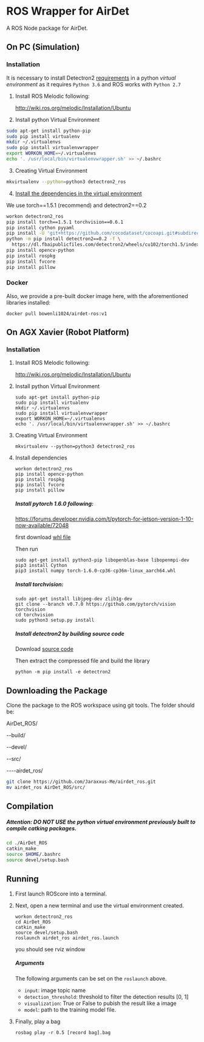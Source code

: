# ROS Wrapper for AirDet

A ROS Node package for AirDet.

## On PC (Simulation)


### Installation

It is necessary to install Detectron2 [requirements](https://github.com/facebookresearch/detectron2/blob/master/INSTALL.md) in a python *virtual environment* as it requires `Python 3.6` and ROS works with `Python 2.7`

1. Install ROS Melodic following:

   http://wiki.ros.org/melodic/Installation/Ubuntu

2. Install python Virtual Environment

```bash
sudo apt-get install python-pip
sudo pip install virtualenv
mkdir ~/.virtualenvs
sudo pip install virtualenvwrapper
export WORKON_HOME=~/.virtualenvs
echo '. /usr/local/bin/virtualenvwrapper.sh' >> ~/.bashrc 
```

3. Creating Virtual Environment

```bash
mkvirtualenv --python=python3 detectron2_ros
```

4. [Install the dependencies in the virtual environment](https://github.com/facebookresearch/detectron2/blob/master/INSTALL.md)

We use torch==1.5.1 (recommend) and detectron2==0.2

```bash
workon detectron2_ros
pip install torch==1.5.1 torchvision==0.6.1
pip install cython pyyaml
pip install -U 'git+https://github.com/cocodataset/cocoapi.git#subdirectory=PythonAPI'
python -m pip install detectron2==0.2 -f \
  https://dl.fbaipublicfiles.com/detectron2/wheels/cu102/torch1.5/index.html
pip install opencv-python
pip install rospkg
pip install fvcore
pip install pillow
```

### Docker

Also, we provide a pre-built docker image here, with the aforementioned libraries installed:

```
docker pull bowenli1024/airdet-ros:v1
```

## On AGX Xavier (Robot Platform)

### Installation

1. Install ROS Melodic following:

   http://wiki.ros.org/melodic/Installation/Ubuntu

2. Install python Virtual Environment

   ```shell
   sudo apt-get install python-pip
   sudo pip install virtualenv
   mkdir ~/.virtualenvs
   sudo pip install virtualenvwrapper
   export WORKON_HOME=~/.virtualenvs
   echo '. /usr/local/bin/virtualenvwrapper.sh' >> ~/.bashrc 
   ```

3. Creating Virtual Environment

   ```
   mkvirtualenv --python=python3 detectron2_ros
   ```

4. Install dependencies

   ```shell
   workon detectron2_ros
   pip install opencv-python
   pip install rospkg
   pip install fvcore
   pip install pillow
   ```

   ##### Install pytorch 1.6.0 following:

   https://forums.developer.nvidia.com/t/pytorch-for-jetson-version-1-10-now-available/72048

   first download [whl file](https://nvidia.box.com/shared/static/9eptse6jyly1ggt9axbja2yrmj6pbarc.whl)

   Then run

   ```shell
   sudo apt-get install python3-pip libopenblas-base libopenmpi-dev
   pip3 install Cython
   pip3 install numpy torch-1.6.0-cp36-cp36m-linux_aarch64.whl
   ```

   ##### Install torchvision:

   ```shell
   sudo apt-get install libjpeg-dev zlib1g-dev
   git clone --branch v0.7.0 https://github.com/pytorch/vision torchvision
   cd torchvision
   sudo python3 setup.py install
   ```

   ##### Install detectron2 by building source code

   Download [source code](https://github.com/facebookresearch/detectron2/archive/refs/tags/v0.2.tar.gz)

   Then extract the compressed file and build the library

   ```shell
   python -m pip install -e detectron2
   ```


## Downloading the Package

Clone the package to the ROS workspace using git tools. The folder should be:

AirDet_ROS/

--build/

--devel/

--src/

----airdet_ros/

```bash
git clone https://github.com/Jaraxxus-Me/airdet_ros.git
mv airdet_ros AirDet_ROS/src/
```

## Compilation

##### Attention: DO NOT USE the python virtual environment previously built to compile catking packages.

```bash
cd ./AirDet_ROS
catkin_make
source $HOME/.bashrc
source devel/setup.bash
```

## Running

1. First launch ROScore into a terminal.

2. Next, open a new terminal and use the virtual environment created.

   ```shell
   workon detectron2_ros
   cd AirDet_ROS
   catkin_make
   source devel/setup.bash
   roslaunch airdet_ros airdet_ros.launch
   ```

   you should see rviz window

   ##### Arguments

   The following arguments can be set on the `roslaunch` above.

   - `input`: image topic name
   - `detection_threshold`: threshold to filter the detection results [0, 1]
   - `visualization`: True or False to pubish the result like a image
   - `model`: path to the training model file.

3. Finally, play a bag

   ```
   rosbag play -r 0.5 [record bag].bag
   ```